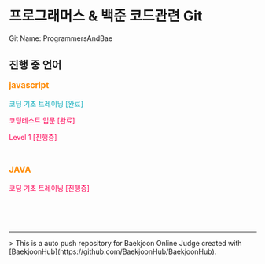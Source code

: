 # 프로그래머스 & 백준 코드관련 Git
<p>Git Name: ProgrammersAndBae</p>

## 진행 중 언어
<p style="font-size: 1.2em; font-weight: bold; color: #FE8B05">javascript</p>
<p style="color: #0AABBA">코딩 기초 트레이닝 [완료]</p>
<p style="color: #FE0557">코딩테스트 입문 [완료]</p>
<p style="color: #FE0557">Level 1 [진행중]</p>
<br>
<p style="font-size: 1.2em; font-weight: bold; color: #FE8B05">JAVA</p>
<p style="color: #FE0557">코딩 기초 트레이닝 [진행중]</p>
<br>
<br>
<br>
<hr>
> This is a auto push repository for Baekjoon Online Judge created with [BaekjoonHub](https://github.com/BaekjoonHub/BaekjoonHub).
